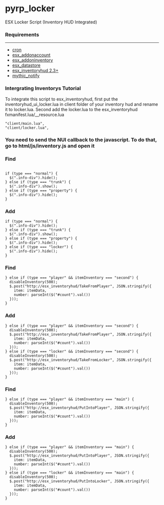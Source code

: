 # pyrp_locker
ESX Locker Script (Inventory HUD Integrated)

### Requirements
------------

- [cron](https://github.com/ESX-Org/cron)
- [esx_addonaccount](https://github.com/ESX-Org/esx_addonaccount)
- [esx_addoninventory](https://github.com/ESX-Org/esx_addoninventory)
- [esx_datastore](https://github.com/ESX-Org/esx_datastore)
- [esx_inventoryhud 2.3+](https://github.com/Trsak/esx_inventoryhud)
- [mythic_notify](https://github.com/JayMontana36/mythic_notify)

### Intergrating Inventorys Tutorial

To integrate this script to esx_inventoryhud, first put the inventoryhud_ui_locker.lua in client folder of your inventory hud and rename it to locker.lua. Second add the locker.lua to the esx_inventoryhud fxmanifest.lua/__resource.lua

```
"client/main.lua",
"client/locker.lua",
```

### You need to send the NUI callback to the javascript. To do that, go to html/js/inventory.js and open it

### Find 

```

if (type === "normal") {
  $(".info-div").hide();
} else if (type === "trunk") {
  $(".info-div").show();
} else if (type === "property") {
  $(".info-div").hide();
}

```
  
### Add

```
if (type === "normal") {
  $(".info-div").hide();
} else if (type === "trunk") {
  $(".info-div").show();
} else if (type === "property") {
  $(".info-div").hide();
} else if (type === "locker") {
  $(".info-div").hide();
}
```

### Find

```
} else if (type === "player" && itemInventory === "second") {
  disableInventory(500);
  $.post("http://esx_inventoryhud/TakeFromPlayer", JSON.stringify({
    item: itemData,
    number: parseInt($("#count").val())
  }));
}
```

### Add

```
} else if (type === "player" && itemInventory === "second") {
  disableInventory(500);
  $.post("http://esx_inventoryhud/TakeFromPlayer", JSON.stringify({
    item: itemData,
    number: parseInt($("#count").val())
  }));
} else if (type === "locker" && itemInventory === "second") {
  disableInventory(500);
  $.post("http://esx_inventoryhud/TakeFromLocker", JSON.stringify({
    item: itemData,
    number: parseInt($("#count").val())
  }));
}
```

### Find

```
} else if (type === "player" && itemInventory === "main") {
  disableInventory(500);
  $.post("http://esx_inventoryhud/PutIntoPlayer", JSON.stringify({
    item: itemData,
    number: parseInt($("#count").val())
  }));
}
```

### Add

```
} else if (type === "player" && itemInventory === "main") {
  disableInventory(500);
  $.post("http://esx_inventoryhud/PutIntoPlayer", JSON.stringify({
    item: itemData,
    number: parseInt($("#count").val())
  }));
} else if (type === "locker" && itemInventory === "main") {
  disableInventory(500);
  $.post("http://esx_inventoryhud/PutIntoLocker", JSON.stringify({
    item: itemData,
    number: parseInt($("#count").val())
  }));
}
```
  
  
  
  
  
  
  
